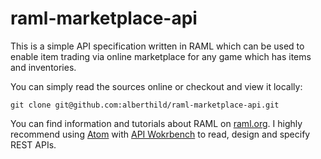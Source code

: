 # raml-marketplace-api

This is a simple API specification written in RAML which can be used to enable item trading
via online marketplace for any game which has items and inventories.

You can simply read the sources online or checkout and view it locally:

```
git clone git@github.com:alberthild/raml-marketplace-api.git
```

You can find information and tutorials about RAML on [raml.org](http://raml.org). I highly recommend using [Atom](https://atom.io/) with [API Wokrbench](http://apiworkbench.com/) to read, design and specify REST APIs.
